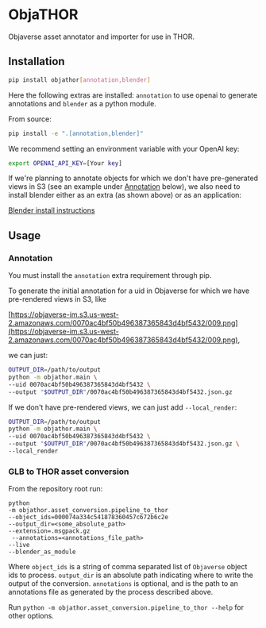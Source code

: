 # ObjaTHOR

Objaverse asset annotator and importer for use in THOR. 

## Installation

```bash
pip install objathor[annotation,blender]
```

Here the following extras are installed: `annotation` to use openai to generate annotations and `blender` as a python module.


From source:

```bash
pip install -e ".[annotation,blender]"
```

We recommend setting an environment variable with your OpenAI key:

```bash
export OPENAI_API_KEY=[Your key]
```

If we're planning to annotate objects for which we don't have pre-generated
views in S3 (see an example under [Annotation](#annotation) below), we also need to install blender either as an extra (as shown above) or as an application:

[Blender install instructions](https://docs.blender.org/manual/en/latest/getting_started/installing/index.html)

## Usage

### Annotation

You must install the `annotation` extra requirement through pip.

To generate the initial annotation for a uid in Objaverse for which we have pre-rendered views in S3, like

[https://objaverse-im.s3.us-west-2.amazonaws.com/0070ac4bf50b496387365843d4bf5432/009.png](https://objaverse-im.s3.us-west-2.amazonaws.com/0070ac4bf50b496387365843d4bf5432/009.png),

we can just:

```bash
OUTPUT_DIR=/path/to/output
python -m objathor.main \
--uid 0070ac4bf50b496387365843d4bf5432 \
--output "$OUTPUT_DIR"/0070ac4bf50b496387365843d4bf5432.json.gz
```

If we don't have pre-rendered views, we can just add `--local_render`:

```bash
OUTPUT_DIR=/path/to/output
python -m objathor.main \
--uid 0070ac4bf50b496387365843d4bf5432 \
--output "$OUTPUT_DIR"/0070ac4bf50b496387365843d4bf5432.json.gz \
--local_render
```

### GLB to THOR asset conversion

From the repository root run:

```
python 
-m objathor.asset_conversion.pipeline_to_thor 
--object_ids=000074a334c541878360457c672b6c2e 
--output_dir=<some_absolute_path>
--extension=.msgpack.gz
 --annotations=<annotations_file_path> 
--live 
--blender_as_module
```

Where `object_ids` is a string of comma separated list of `Objaverse` object ids to process.
`output_dir` is an absolute path indicating where to write the output of the conversion.
`annotations` is optional, and is the path to an annotations file as generated by the process described above.

Run `python -m objathor.asset_conversion.pipeline_to_thor --help` for other options.
